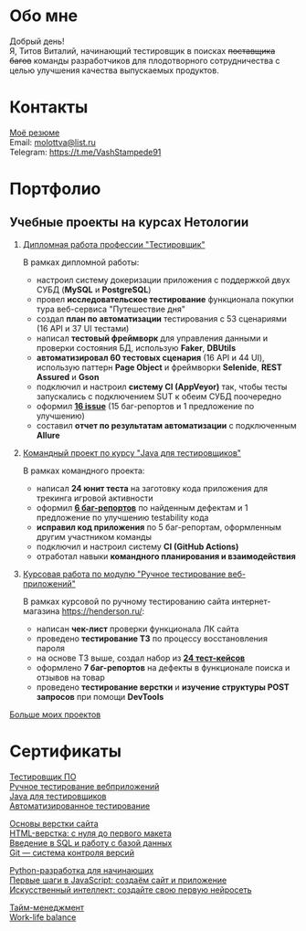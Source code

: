 # Обо мне

Добрый день!  
Я, Титов Виталий, начинающий тестировщик в поисках ~~поставщика багов~~ команды разработчиков для плодотворного сотрудничества с целью улучшения качества выпускаемых продуктов. 

# Контакты

[Моё резюме](pdf/resume.pdf)   
Email: molottva@list.ru  
Telegram: https://t.me/VashStampede91

# Портфолио

## Учебные проекты на курсах Нетологии

1. [Дипломная работа профессии "Тестировщик"](https://github.com/molottva/Diploma)

    В рамках дипломной работы:

    - настроил систему докеризации приложения с поддержкой двух СУБД (**MySQL** и **PostgreSQL**)
    - провел **исследовательское тестирование** функционала покупки тура веб-сервиса "Путешествие дня"
    - создал **план по автоматизации** тестирования с 53 сценариями (16 API и 37 UI тестами)
    - написал **тестовый фреймворк** для управления данными и проверки состояния БД, использую **Faker**, **DBUtils**
    - **автоматизировал 60 тестовых сценария** (16 API и 44 UI), использую паттерн **Page Object** и фреймворки **Selenide**, **REST Assured** и **Gson**
    - подключил и настроил **систему CI (AppVeyor)** так, чтобы тесты запускались с подключением SUT к обеим СУБД поочередно
    - оформил [**16 issue**](https://github.com/molottva/Diploma/issues) (15 баг-репортов и 1 предложение по улучшению)
    - составил **отчет по результатам автоматизации** с подключенным **Allure**


1. [Командный проект по курсу "Java для тестировщиков"](https://github.com/molottva/TeamWork)

    В рамках командного проекта: 

     - написал **24 юнит теста** на заготовку кода приложения для трекинга игровой активности
     - оформил [**6 баг-репортов**](https://github.com/molottva/TeamWork/issues?q=is%3Aissue+is%3Aclosed) по найденным дефектам и 1 предложение по улучшению testability кода
     - **исправил код приложения** по 5 баг-репортам, оформленным другим участником команды
     - подключил и настроил систему **CI (GitHub Actions)**
     - отработал навыки **командного планирования и взаимодействия**

1. [Курсовая работа по модулю "Ручное тестирование веб-приложений"](https://docs.google.com/spreadsheets/d/1qeVGnFKS7NjMV8O19GbYHfcnCjph7PB6jLOaJ1FN47c/edit#gid=0)

    В рамках курсовой по ручному тестированию сайта интернет-магазина https://henderson.ru/:

    - написан **чек-лист** проверки функционала ЛК сайта 
    - проведено **тестирование ТЗ** по процессу восстановления пароля
    - на основе ТЗ выше, создал набор из [**24 тест-кейсов**](https://docs.google.com/spreadsheets/d/1iZCpOpNcf0S520hipYyCJB1oy4XhBkYhZOKbbW55dpA/edit#gid=1422237901)
    - оформлено **7 баг-репортов** на дефекты в функционале поиска и отзывов на товар
    - проведено **тестирование верстки** и **изучение структуры POST запросов** при помощи **DevTools**
 
[Больше моих проектов](https://github.com/molottva?tab=repositories) 

# Сертификаты

[Тестировщик ПО](pdf/certificate.pdf)  
[Ручное тестирование вебприложений](pdf/certificateMQA.pdf)  
[Java для тестировщиков](pdf/certificateJAVA.pdf)  
[Автоматизированное тестирование](pdf/certificateAQA.pdf)

[Основы верстки сайта](pdf/certificateHTML.pdf)  
[ HTML-верстка: с нуля до первого макета](pdf/certificateHTML2.pdf)  
[Введение в SQL и работу с базой данных](pdf/certificateSQL.pdf)  
[Git — система контроля версий](pdf/certificateGit.pdf)

[Python-разработка для начинающих](pdf/certificatePy.pdf)  
[Первые шаги в JavaScript: создаём сайт и приложение](pdf//certificateJS.pdf)  
[Искусственный интеллект: создайте свою первую нейросеть](pdf/certificateAI.pdf)

[Тайм-менеджмент](pdf/certificateTM.pdf)  
[Work-life balance](pdf//certificateWL.pdf)
